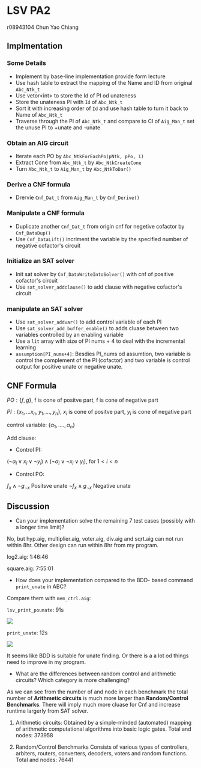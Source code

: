 # LSV PA2 
r08943104 Chun Yao Chiang

## Implmentation
### Some Details
* Implement by base-line implementation provide form lecture
* Use hash table to extract the mapping of the Name and ID from original `Abc_Ntk_t`
* Use vetor\<int\> to store the Id of PI od unateness
* Store the unateness PI with `Id` of `Abc_Ntk_t`
* Sort it with increasing order of `Id` and use hash table to turn it back to Name of `Abc_Ntk_t`
* Traverse through the PI of `Abc_Ntk_t` and compare to CI of `Aig_Man_t` set the unuse PI to +unate and -unate

### Obtain an AIG circuit
* Iterate each PO by `Abc_NtkForEachPo(pNtk, pPo, i)`
* Extract Cone from `Abc_Ntk_t` by `Abc_NtkCreateCone`
* Turn `Abc_Ntk_t` to `Aig_Man_t` by `Abc_NtkToDar()`

### Derive a CNF formula
* Drervie `Cnf_Dat_t` from `Aig_Man_t` by `Cnf_Derive()`

### Manipulate a CNF formula
* Duplicate another `Cnf_Dat_t` from origin cnf for negetive cofactor by `Cnf_DataDup()`
* Use `Cnf_DataLift()` incriment the variable by the specified number of negative cofactor's circuit

### Initialize an SAT solver
* Init sat solver by `Cnf_DataWriteIntoSolver()` with  cnf of positive cofactor's circuit
* Use `sat_solver_addclause()` to add clause with negative cofactor's circuit

### manipulate an SAT solver
* Use `sat_solver_addvar()` to add control variable of each PI
* Use `sat_solver_add_buffer_enable()` to adds cluase between two variables controlled by an enabling variable
* Use a `lit` array with size of PI nums + 4 to deal with the incremental learning
* `assumption[PI_nums+4]`: Besdies PI_nums od assumtion,  two variable is control the complement of the PI (cofactor) and two variable is control output for positive unate or negative unate.

## CNF Formula
$PO:\{f,g\}$, f is cone of positve part, f is cone of negative part

$PI:\{x_1,...x_n,y_1,...,y_n\}$, $x_i$ is cone of positve part, $y_i$ is cone of negative part

$\text{control variable: } \{\alpha_1,....,\alpha_n\}$

Add clause: 

* Control PI:

$(\neg \alpha_i \lor x_i \lor \neg y_i) \land (\neg \alpha_i \lor \neg x_i \lor y_i)$, for $1<i<n$

* Control PO:

$f_x \land \neg g_{\neg x}$ Positsve unate
$\neg f_x \land g_{\neg x}$ Negative unate

## Discussion
- Can your implementation solve the remaining 7 test cases (possibly with a longer time limit)?

No, but hyp.aig, multiplier.aig, voter.aig, div.aig and sqrt.aig can not run within 8hr. Other design can run within 8hr from my program.

log2.aig: 1:46:46

square.aig: 7:55:01 

- How does your implementation compared to the BDD- based command `print_unate` in ABC?

Compare them with `mem_ctrl.aig`:

`lsv_print_pounate`: 91s

![](https://i.imgur.com/O8R5tdA.png)

`print_unate`: 12s

![](https://i.imgur.com/w3nSrSw.png)

It seems like BDD is suitable for unate finding. Or there is a a lot od things need to improve in my program. 

- What are the differences between random control and arithmetic circuits? Which category is more challenging?

As we can see from the number of and node in each benchmark the total number of **Arithmetic circuits** is much more larger than  **Random/Control Benchmarks**. There will imply much more cluase for Cnf and increase runtime largerly from SAT solver.

1. Arithmetic circuits:
Obtained by a simple-minded (automated) mapping of arithmetic computational algorithms into basic logic gates. 
Total and nodes: 373958

2. Random/Control Benchmarks
Consists of various types of controllers, arbiters, routers, converters, decoders, voters and random functions. 
Total and nodes: 76441

